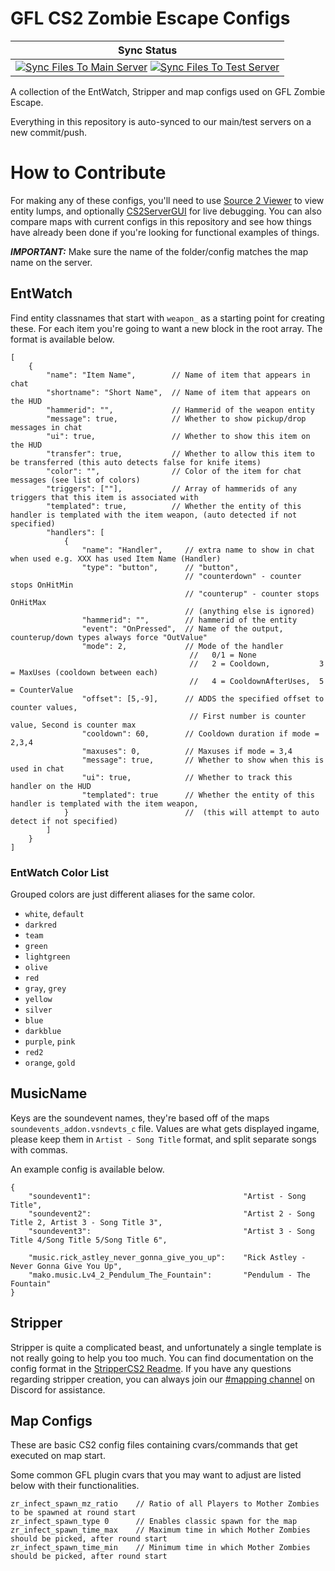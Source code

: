# GFL CS2 Zombie Escape Configs

| Sync Status |
|:-----------:|
| [![Sync Files To Main Server](https://github.com/gflze/CS2-ZE-Configs/actions/workflows/ci-master-main.yml/badge.svg)](https://github.com/gflze/CS2-ZE-Configs/actions) [![Sync Files To Test Server](https://github.com/gflze/CS2-ZE-Configs/actions/workflows/ci-master-test.yml/badge.svg)](https://github.com/gflze/CS2-ZE-Configs/actions) |


A collection of the EntWatch, Stripper and map configs used on GFL Zombie Escape.

Everything in this repository is auto-synced to our main/test servers on a new commit/push.

# How to Contribute

For making any of these configs, you'll need to use [Source 2 Viewer](https://valveresourceformat.github.io/) to view entity lumps, and optionally [CS2ServerGUI](https://github.com/Source2ZE/CS2ServerGUI) for live debugging. You can also compare maps with current configs in this repository and see how things have already been done if you're looking for functional examples of things.

**_IMPORTANT:_** Make sure the name of the folder/config matches the map name on the server.

## EntWatch

Find entity classnames that start with `weapon_` as a starting point for creating these. For each item you're going to want a new block in the root array. The format is available below.

```jsonc
[
    {
        "name": "Item Name",        // Name of item that appears in chat
        "shortname": "Short Name",  // Name of item that appears on the HUD
        "hammerid": "",             // Hammerid of the weapon entity
        "message": true,            // Whether to show pickup/drop messages in chat
        "ui": true,                 // Whether to show this item on the HUD
        "transfer": true,           // Whether to allow this item to be transferred (this auto detects false for knife items)
        "color": "",                // Color of the item for chat messages (see list of colors)
        "triggers": [""],           // Array of hammerids of any triggers that this item is associated with
        "templated": true,          // Whether the entity of this handler is templated with the item weapon, (auto detected if not specified)
        "handlers": [
            {
                "name": "Handler",     // extra name to show in chat when used e.g. XXX has used Item Name (Handler)
                "type": "button",      // "button",
                                       // "counterdown" - counter stops OnHitMin
                                       // "counterup" - counter stops OnHitMax
                                       // (anything else is ignored)
                "hammerid": "",        // hammerid of the entity
                "event": "OnPressed",  // Name of the output, counterup/down types always force "OutValue"
                "mode": 2,             // Mode of the handler
                                        //   0/1 = None
                                        //   2 = Cooldown,           3 = MaxUses (cooldown between each)
                                        //   4 = CooldownAfterUses,  5 = CounterValue
                "offset": [5,-9],      // ADDS the specified offset to counter values, 
                                        // First number is counter value, Second is counter max
                "cooldown": 60,        // Cooldown duration if mode = 2,3,4
                "maxuses": 0,          // Maxuses if mode = 3,4
                "message": true,       // Whether to show when this is used in chat
                "ui": true,            // Whether to track this handler on the HUD
                "templated": true      // Whether the entity of this handler is templated with the item weapon, 
            }                          //  (this will attempt to auto detect if not specified)
        ]
    }
]
```

### EntWatch Color List

Grouped colors are just different aliases for the same color.

- `white`, `default`
- `darkred`
- `team`
- `green`
- `lightgreen`
- `olive`
- `red`
- `gray`, `grey`
- `yellow`
- `silver`
- `blue`
- `darkblue`
- `purple`, `pink`
- `red2`
- `orange`, `gold`

## MusicName

Keys are the soundevent names, they're based off of the maps `soundevents_addon.vsndevts_c` file. Values are what gets displayed ingame, please keep them in `Artist - Song Title` format, and split separate songs with commas.

An example config is available below.

```jsonc
{
    "soundevent1":                                  "Artist - Song Title",
    "soundevent2":                                  "Artist 2 - Song Title 2, Artist 3 - Song Title 3",
    "soundevent3":                                  "Artist 3 - Song Title 4/Song Title 5/Song Title 6",

    "music.rick_astley_never_gonna_give_you_up":    "Rick Astley - Never Gonna Give You Up",
    "mako.music.Lv4_2_Pendulum_The_Fountain":       "Pendulum - The Fountain"
}
```

## Stripper

Stripper is quite a complicated beast, and unfortunately a single template is not really going to help you too much. You can find documentation on the config format in the [StripperCS2 Readme](https://github.com/Source2ZE/StripperCS2?tab=readme-ov-file#configuration). If you have any questions regarding stripper creation, you can always join our [#mapping channel](https://discord.gg/zh2CVSM) on Discord for assistance.

## Map Configs

These are basic CS2 config files containing cvars/commands that get executed on map start.

Some common GFL plugin cvars that you may want to adjust are listed below with their functionalities.
```
zr_infect_spawn_mz_ratio	// Ratio of all Players to Mother Zombies to be spawned at round start
zr_infect_spawn_type 0		// Enables classic spawn for the map
zr_infect_spawn_time_max	// Maximum time in which Mother Zombies should be picked, after round start
zr_infect_spawn_time_min	// Minimum time in which Mother Zombies should be picked, after round start
```